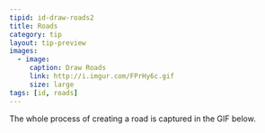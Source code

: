 ```yaml
---
tipid: id-draw-roads2
title: Roads
category: tip
layout: tip-preview
images:
  - image:
     caption: Draw Roads
     link: http://i.imgur.com/FPrHy6c.gif
     size: large
tags: [id, roads]
---
```


The whole process of creating a road is captured in the GIF below.



